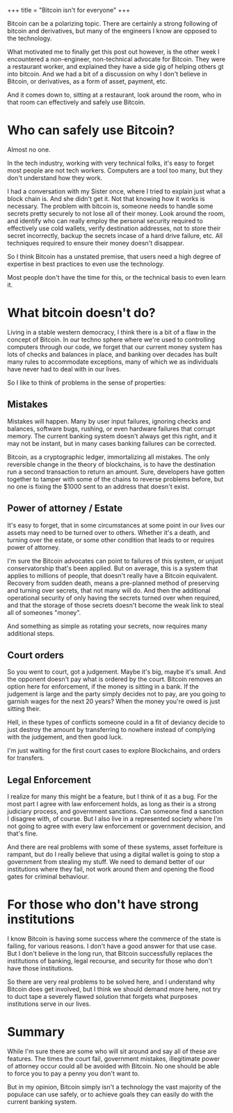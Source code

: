 +++
title = "Bitcoin isn't for everyone"
+++

Bitcoin can be a polarizing topic. There are certainly a strong following of bitcoin and derivatives, but many of the engineers I know are opposed to the technology. 

What motivated me to finally get this post out however, is the other week I encountered a non-engineer, non-technical advocate for Bitcoin. They were a restaurant worker, and explained they have a side gig of helping others gt into bitcoin. And we had a bit of a discussion on why I don't believe in Bitcoin, or derivatives, as a form of asset, payment, etc.

And it comes down to, sitting at a restaurant, look around the room, who in that room can effectively and safely use Bitcoin. 

# Who can safely use Bitcoin?

Almost no one.

In the tech industry, working with very technical folks, it's easy to forget most people are not tech workers. Computers are a tool too many, but they don't understand how they work. 

I had a conversation with my Sister once, where I tried to explain just what a block chain is. And she didn't get it. Not that knowing how it works is necessary. The problem with bitcoin is, someone needs to handle some secrets pretty securely to not lose all of their money. Look around the room, and identify who can really employ the personal security required to effectively use cold wallets, verify destination addresses, not to store their secret incorrectly, backup the secrets incase of a hard drive failure, etc. All techniques required to ensure their money doesn't disappear.

So I think Bitcoin has a unstated premise, that users need a high degree of expertise in best practices to even use the technology.

Most people don't have the time for this, or the technical basis to even learn it.

# What bitcoin doesn't do?

Living in a stable western democracy, I think there is a bit of a flaw in the concept of Bitcoin. In our techno sphere where we're used to controlling computers through our code, we forget that our current money system has lots of checks and balances in place, and banking over decades has built many rules to accommodate exceptions, many of which we as individuals have never had to deal with in our lives.

So I like to think of problems in the sense of properties:

## Mistakes

Mistakes will happen. Many by user input failures, ignoring checks and balances, software bugs, rushing, or even hardware failures that corrupt memory. The current banking system doesn't always get this right, and it may not be instant, but in many cases banking failures can be corrected. 

Bitcoin, as a cryptographic ledger, immortalizing all mistakes. The only reversible change in the theory of blockchains, is to have the destination run a second transaction to return an amount. Sure, developers have gotten together to tamper with some of the chains to reverse problems before, but no one is fixing the $1000 sent to an address that doesn't exist.


## Power of attorney / Estate

It's easy to forget, that in some circumstances at some point in our lives our assets may need to be turned over to others. Whether it's a death, and turning over the estate, or some other condition that leads to or requires power of attorney. 

I'm sure the Bitcoin advocates can point to failures of this system, or unjust conservatorship that's been applied. But on average, this is a system that applies to millions of people, that doesn't really have a Bitcoin equivalent. Recovery from sudden death, means a pre-planned method of preserving and turning over secrets, that not many will do. And then the additional operational security of only having the secrets turned over when required, and that the storage of those secrets doesn't become the weak link to steal all of someones "money".

And something as simple as rotating your secrets, now requires many additional steps.


## Court orders

So you went to court, got a judgement. Maybe it's big, maybe it's small. And the opponent doesn't pay what is ordered by the court. Bitcoin removes an option here for enforcement, if the money is sitting in a bank. If the judgement is large and the party simply decides not to pay, are you going to garnish wages for the next 20 years? When the money you're owed is just sitting their.

Hell, in these types of conflicts someone could in a fit of deviancy decide to just destroy the amount by transferring to nowhere instead of complying with the judgement, and then good luck.

I'm just waiting for the first court cases to explore Blockchains, and orders for transfers. 

## Legal Enforcement
I realize for many this might be a feature, but I think of it as a bug. For the most part I agree with law enforcement holds, as long as their is a strong judiciary process, and government sanctions. Can someone find a sanction I disagree with, of course. But I also live in a represented society where I'm not going to agree with every law enforcement or government decision, and that's fine.

And there are real problems with some of these systems, asset forfeiture is rampant, but do I really believe that using a digital wallet is going to stop a government from stealing my stuff. We need to demand better of our institutions where they fail, not work around them and opening the flood gates for criminal behaviour. 

# For those who don't have strong institutions

I know Bitcoin is having some success where the commerce of the state is failing, for various reasons. I don't have a good answer for that use case. But I don't believe in the long run, that Bitcoin successfully replaces the institutions of banking, legal recourse, and security for those who don't have those institutions.

So there are very real problems to be solved here, and I understand why Bitcoin does get involved, but I think we should demand more here, not try to duct tape a severely flawed solution that forgets what purposes institutions serve in our lives. 

# Summary

While I'm sure there are some who will sit around and say all of these are features. The times the court fail, government mistakes, illegitimate power of attorney occur could all be avoided with Bitcoin. No one should be able to force you to pay a penny you don't want to.

But in my opinion, Bitcoin simply isn't a technology the vast majority of the populace can use safely, or to achieve goals they can easily do with the current banking system.

